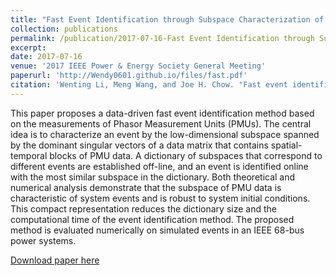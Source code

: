 ```yaml
---
title: "Fast Event Identification through Subspace Characterization of PMU Data in Power Systems"
collection: publications
permalink: /publication/2017-07-16-Fast Event Identification through Subspace Characterization of PMU Data in Power Systems
excerpt:  
date: 2017-07-16
venue: '2017 IEEE Power & Energy Society General Meeting'
paperurl: 'http://Wendy0601.github.io/files/fast.pdf'
citation: 'Wenting Li, Meng Wang, and Joe H. Chow. "Fast event identification through subspace characterization of pmu data in power systems." In Proc. IEEE Power & Energy Society General Meeting, 2017.'
---
```

This paper proposes a data-driven fast event identification method based on the measurements of Phasor Measurement Units (PMUs). The central idea is to characterize an event by the low-dimensional subspace spanned by the dominant singular vectors of a data matrix that contains spatial-temporal blocks of PMU data. A dictionary of subspaces that correspond
to different events are established off-line, and an event is identified online with the most similar subspace in the dictionary.
Both theoretical and numerical analysis demonstrate that the subspace of PMU data is characteristic of system events and is
robust to system initial conditions. This compact representation reduces the dictionary size and the computational time of the
event identification method. The proposed method is evaluated numerically on simulated events in an IEEE 68-bus power systems.

[Download paper here](http://Wendy0601.github.io/files/fast.pdf)
 
